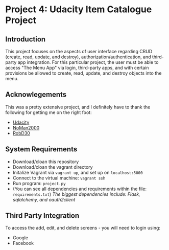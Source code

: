 # Project 4: Udacity Item Catalogue Project

## Introduction
This project focuses on the aspects of user interface regarding CRUD (create, read, update, and destroy), authorization/authentication, and third-party app integration. For this particular project, the user must be able to access "The Menu App" via login, third-party apps, and with certain provisions be allowed to create, read, update, and destroy objects into the menu. 

## Acknowlegements
This was a pretty extensive project, and I definitely have to thank the following for getting me on the right foot:
 * [Udacity](https://github.com/udacity/ud330)
 * [NoMan2000](https://github.com/NoMan2000/ud330/tree/master/Lesson4/step2)
 * [RobD30](https://github.com/RobD30)
 
 ## System Requirements
  * Download/cloan this repository
  * Download/cloan the vagrant directory
  * Initalize Vagrant via `vagrant up`, and set up on `localhost:5000`
  * Connect to the virtual machine: `vagrant ssh`
  * Run program: `project.py`
  * (You can see all dependencies and requirements within the file: `requirements.txt`)
    *The biggest dependencies include: Flask, sqlalchemy, and oauth2client*
  
  ## Third Party Integration
  To access the add, edit, and delete screens - you will need to login using:
   * Google
   * Facebook
